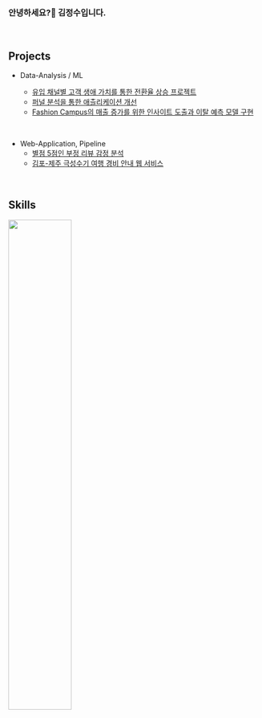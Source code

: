 ### 안녕하세요?👋 김정수입니다.


<br>

## Projects

* Data-Analysis / ML

  - [유입 채널별 고객 생애 가치를 통한 전환율 상승 프로젝트](https://github.com/KIMJEONGSU/PROJECT)
  - [퍼널 분석을 통한 애츨리케이션 개선](https://github.com/KIMJEONGSU/logs)
  - [Fashion Campus의 매출 증가를 위한 인사이트 도출과 이탈 예측 모델 구현](https://github.com/KIMJEONGSU/ecommerce)

<br>

* Web-Application, Pipeline
  - [별점 5점인 부정 리뷰 감정 분석](https://github.com/KIMJEONGSU/musinsa_pipeline)
  - [김포-제주 극성수기 여행 경비 안내 웹 서비스](https://github.com/KIMJEONGSU/travel_web)

<br>



## Skills 
<img src="https://github.com/KIMJEONGSU/KIMJEONGSU/assets/23291338/9dd52f01-979e-45b2-bf8c-59f3c5f4fe01" width="50%" height="50%" />


<!--https://simpleicons.org/?q=flask-->

